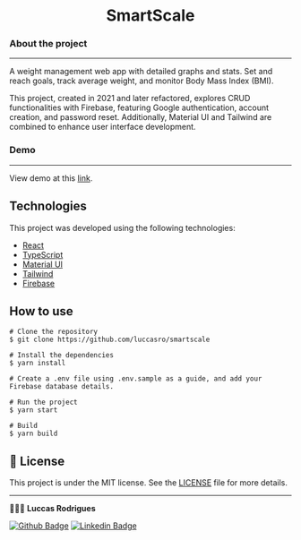 <h1 align="center">SmartScale</h1>

### About the project

---

A weight management web app with detailed graphs and stats. Set and reach goals, track average weight, and monitor Body Mass Index (BMI).

This project, created in 2021 and later refactored, explores CRUD functionalities with Firebase, featuring Google authentication, account creation, and password reset. Additionally, Material UI and Tailwind are combined to enhance user interface development.

### Demo

---

View demo at this <a href="https://smartscale.luccasdev.com">link</a>.

## Technologies

This project was developed using the following technologies:

- [React](https://reactjs.org)
- [TypeScript](https://www.typescriptlang.org/)
- [Material UI](https://mui.com/)
- [Tailwind](https://tailwindcss.com/)
- [Firebase](https://firebase.google.com/)

## How to use

```
# Clone the repository
$ git clone https://github.com/luccasro/smartscale

# Install the dependencies
$ yarn install

# Create a .env file using .env.sample as a guide, and add your Firebase database details.

# Run the project
$ yarn start

# Build
$ yarn build
```

## 📝 License

This project is under the MIT license. See the [LICENSE](LICENSE) file for more details.

---

👩🏻‍💻 **Luccas Rodrigues**

[![Github Badge](https://img.shields.io/badge/-Github-242A2D?style=flat-square&logo=Github&logoColor=white&link=https://github.com/luccasro)](https://github.com/luccasro)
[![Linkedin Badge](https://img.shields.io/badge/-Linkedin-0077B5?style=flat-square&logo=Linkedin&logoColor=white&link=https://www.linkedin.com/in/luccas-rodrigues/)](https://www.linkedin.com/in/luccas-rodrigues/)
